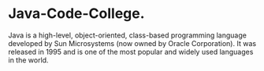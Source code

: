 # Java-Code-College.
Java is a high-level, object-oriented, class-based programming language developed by Sun Microsystems (now owned by Oracle Corporation). It was released in 1995 and is one of the most popular and widely used languages in the world.
